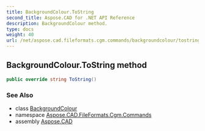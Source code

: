 ```yaml
---
title: BackgroundColour.ToString
second_title: Aspose.CAD for .NET API Reference
description: BackgroundColour method. 
type: docs
weight: 40
url: /net/aspose.cad.fileformats.cgm.commands/backgroundcolour/tostring/
---
```

## BackgroundColour.ToString method

```csharp
public override string ToString()
```

### See Also

* class [BackgroundColour](../)
* namespace [Aspose.CAD.FileFormats.Cgm.Commands](../../backgroundcolour/)
* assembly [Aspose.CAD](../../../)


